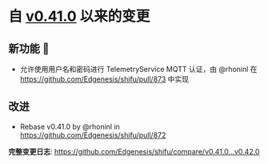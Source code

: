 # 自 [v0.41.0](https://github.com/Edgenesis/shifu/releases/tag/v0.41.0) 以来的变更

## 新功能 🎉

* 允许使用用户名和密码进行 TelemetryService MQTT 认证，由 @rhoninl 在 https://github.com/Edgenesis/shifu/pull/873 中实现

## 改进

* Rebase v0.41.0 by @rhoninl in https://github.com/Edgenesis/shifu/pull/872

**完整变更日志**: https://github.com/Edgenesis/shifu/compare/v0.41.0...v0.42.0
